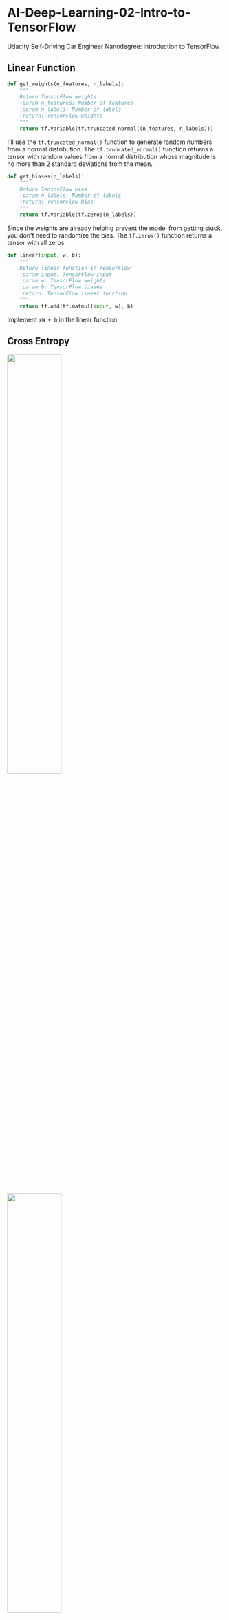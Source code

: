# AI-Deep-Learning-02-Intro-to-TensorFlow
Udacity Self-Driving Car Engineer Nanodegree: Introduction to TensorFlow

## Linear Function

```python
def get_weights(n_features, n_labels):
    """
    Return TensorFlow weights
    :param n_features: Number of features
    :param n_labels: Number of labels
    :return: TensorFlow weights
    """
    return tf.Variable(tf.truncated_normal((n_features, n_labels)))
```
I'll use the ``tf.truncated_normal()`` function to generate random numbers from a normal distribution.
The ``tf.truncated_normal()`` function returns a tensor with random values from a normal distribution whose magnitude is no more than 2 standard deviations from the mean. 

```python
def get_biases(n_labels):
    """
    Return TensorFlow bias
    :param n_labels: Number of labels
    :return: TensorFlow bias
    """
    return tf.Variable(tf.zeros(n_labels))
```
Since the weights are already helping prevent the model from getting stuck, you don't need to randomize the bias.
The ``tf.zeros()`` function returns a tensor with all zeros.

```python
def linear(input, w, b):
    """
    Return linear function in TensorFlow
    :param input: TensorFlow input
    :param w: TensorFlow weights
    :param b: TensorFlow biases
    :return: TensorFlow linear function
    """
    return tf.add(tf.matmul(input, w), b)
```
Implement ``xW + b`` in the linear function.

## Cross Entropy

<img src="https://github.com/ChenBohan/AI-ML-DL-02-Intro-to-TensorFlow/blob/master/readme_img/cross-entropy.png" width = "50%" height = "50%" div align=center />

<img src="https://github.com/ChenBohan/AI-ML-DL-02-Intro-to-TensorFlow/blob/master/readme_img/overview.png" width = "50%" height = "50%" div align=center />

<img src="https://github.com/ChenBohan/AI-ML-DL-02-Intro-to-TensorFlow/blob/master/readme_img/loss%20function.png" width = "50%" height = "50%" div align=center />

## SGD

### Mini-batching

The idea is to randomly shuffle the data at the start of each epoch, then create the mini-batches. 
For each mini-batch, you train the network weights with gradient descent. 

```python
features = tf.placeholder(tf.float32, [None, n_input])
labels = tf.placeholder(tf.float32, [None, n_classes])
```

In that case, the size of the batches would vary, so you need to take advantage of TensorFlow's ``tf.placeholder()`` function to receive the varying batch sizes.

The ``None`` dimension is a ``placeholder`` for the batch size. At runtime, TensorFlow will accept any batch size greater than 0.

Implement the batches function:

```python
def batches(batch_size, features, labels):
    """
    Create batches of features and labels
    :param batch_size: The batch size
    :param features: List of features
    :param labels: List of labels
    :return: Batches of (Features, Labels)
    """
    assert len(features) == len(labels)
    # TODO: Implement batching
    outout_batches = []    
    sample_size = len(features)
    for start_i in range(0, sample_size, batch_size):
        end_i = start_i + batch_size
        batch = [features[start_i:end_i], labels[start_i:end_i]]
        outout_batches.append(batch)       
    return outout_batches
```

Let's use mini-batching to feed batches of MNIST features and labels into a linear model.
```python
with tf.Session() as sess:
    sess.run(init)
    
    # TODO: Train optimizer on all batches
    for batch_features, batch_labels in batches(batch_size, train_features, train_labels):
        sess.run(optimizer, feed_dict={features: batch_features, labels: batch_labels})
        
    # Calculate accuracy for test dataset
    test_accuracy = sess.run(
        accuracy,
        feed_dict={features: test_features, labels: test_labels})
```

### Momentum 
<img src="https://github.com/ChenBohan/AI-ML-DL-02-Intro-to-TensorFlow/blob/master/readme_img/momentum.png" width = "50%" height = "50%" div align=center />

### Learning rate decay
<img src="https://github.com/ChenBohan/AI-ML-DL-02-Intro-to-TensorFlow/blob/master/readme_img/learning%20rate%20decay.png" width = "50%" height = "50%" div align=center />

